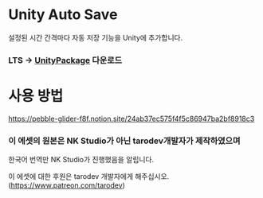# Unity Auto Save
설정된 시간 간격마다 자동 저장 기능을 Unity에 추가합니다.

### LTS -> [UnityPackage](https://github.com/NK-Studio/Unity-AutoSave/releases) 다운로드

# 사용 방법  
https://pebble-glider-f8f.notion.site/24ab37ec575f4f5c86947ba2bf8918c3

### 이 에셋의 원본은 NK Studio가 아닌 tarodev개발자가 제작하였으며  
한국어 번역만 NK Studio가 진행했음을 알립니다.

이 에셋에 대한 후원은 tarodev 개발자에게 해주십시오.(https://www.patreon.com/tarodev)
